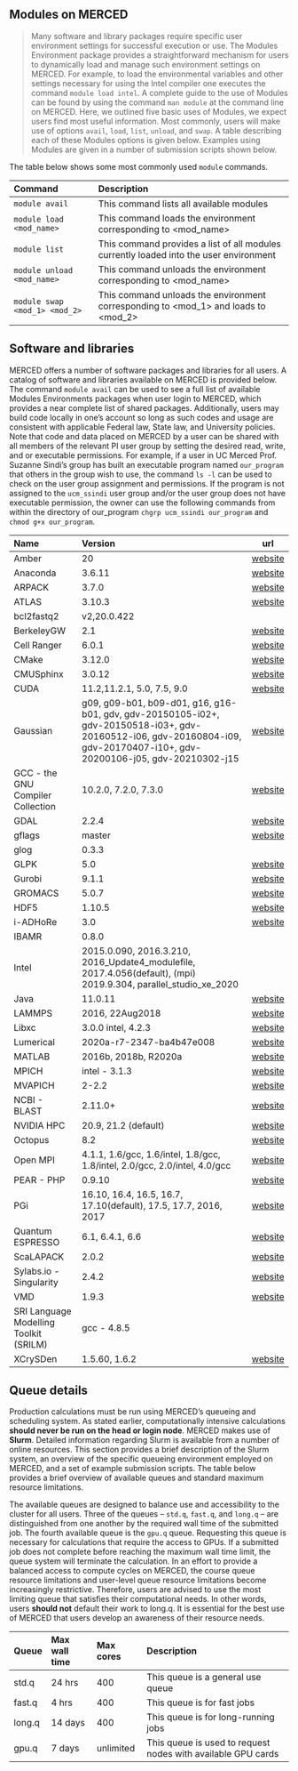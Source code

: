 ## Modules on MERCED
>Many software and library packages require specific user environment settings for successful execution or use. The Modules Environment package provides a straightforward mechanism for users to dynamically load and manage such environment settings on MERCED. For example, to load the environmental variables and other settings necessary for using the Intel compiler one executes the command `module load intel`. A complete guide to the use of Modules can be found by using the command `man module` at the command line on MERCED. Here, we outlined five basic uses of Modules, we expect users find most useful information. Most commonly, users will make use of options `avail`, `load`, `list`, `unload`, and `swap`. A table describing each of these Modules options is given below. Examples using Modules are given in a number of submission scripts shown below.

The table below shows some most commonly used `module` commands.

| Command                       | Description                                                                            |
|:------------------------------|:---------------------------------------------------------------------------------------|
| `module avail`                | This command lists all available modules                                               |
| `module load <mod_name>`      | This command loads the environment corresponding to \<mod_name>                        |
| `module list`                 | This command provides a list of all modules currently loaded into the user environment |
| `module unload <mod_name>`    | This command unloads  the environment corresponding to \<mod_name>                     |
| `module swap <mod_1> <mod_2>` | This command unloads the environment corresponding to \<mod_1> and loads to \<mod_2>   |

## Software and libraries
MERCED offers a number of software packages and libraries for all users. A catalog of software and libraries available on MERCED is provided below. The command `module avail` can be used to see a full list of available Modules Environments packages when user login to MERCED, which provides a near complete list of shared packages. Additionally, users may build code locally in one’s account so long as such codes and usage are consistent with applicable Federal law, State law, and University policies. Note that code and data placed on MERCED by a user can be shared with all members of the relevant PI user group by setting the desired read, write, and or executable permissions. For example, if a user in UC Merced Prof. Suzanne Sindi’s group has built an executable program named `our_program` that others in the group wish to use, the command `ls -l` can be used to check on the user group assignment and permissions. If the program is not assigned to the `ucm_ssindi` user group and/or the user group does not have executable permission, the owner can use the following commands from within the directory of our_program `chgrp ucm_ssindi our_program` and `chmod g+x our_program`.

| Name                  | Version| url                                                |
|:-------------------------|:----------------------------------------------------------------|--|
|Amber|20|[website](http://ambermd.org/)|
|Anaconda|3.6.11|[website](http://www.anaconda.com/)|
|ARPACK|3.7.0|[website](https://www.caam.rice.edu/software/ARPACK/)|
|ATLAS|3.10.3|[website](http://guix.gnu.org/packages/atlas-3.10.3/)|
|bcl2fastq2|v2,20.0.422||
|BerkeleyGW|2.1|[website](https://berkeleygw.org/)|
|Cell Ranger|6.0.1	|[website](http://support.10xgenomics.com/single-cell-gene-expression/software/pipelines/latest/what-is-cell-ranger)|
|CMake|3.12.0|[website](https://cmake.org/)|
|CMUSphinx|3.0.12|[website](https://cmusphinx.github.io/)|
|CUDA|11.2,11.2.1, 5.0, 7.5, 9.0|[website](https://developer.nvidia.com/cuda-toolkit)|
|Gaussian|g09, g09-b01, b09-d01, g16, g16-b01, gdv, gdv-20150105-i02+, gdv-20150518-i03+, gdv-20160512-i06, gdv-20160804-i09, gdv-20170407-i10+, gdv-20200106-j05, gdv-20210302-j15|[website](http://gaussian.com/)|
|GCC - the GNU Compiler Collection|10.2.0, 7.2.0, 7.3.0|[website](http://gcc.gnu.org/)|
|GDAL|2.2.4|[website](https://gdal.org/)|
|gflags|master|[website](https://github.com/gflags/gflags)|
|glog|0.3.3||
|GLPK|5.0|[website](https://www.gnu.org/software/glpk/)|
|Gurobi|9.1.1|[website](https://www.gurobi.com/)|
|GROMACS|5.0.7|[website](http://www.gromacs.org/)|
|HDF5|1.10.5|[website](http://www.hdfgroup.org/solutions/hdf5/)|
|i-ADHoRe|3.0|[website](http://bioinformatics.psb.ugent.be/software/details/i--ADHoRe)|
|IBAMR|0.8.0||
|Intel|2015.0.090, 2016.3.210, 2016_Update4_modulefile, 2017.4.056(default), (mpi) 2019.9.304, parallel_studio_xe_2020||
|Java|11.0.11|[website](https://www.java.com/en/)|
|LAMMPS|2016, 22Aug2018|[website](https://www.lammps.org/)|
|Libxc|3.0.0 intel, 4.2.3|[website](https://www.tddft.org/programs/libxc/)|
|Lumerical|2020a-r7-2347-ba4b47e008|[website](http://www.lumerical.com/)|
|MATLAB|2016b, 2018b, R2020a|[website](https://www.mathworks.com/products/matlab.html)|
|MPICH|intel - 3.1.3|[website](http://www.mpich.org/)|
|MVAPICH|2-2.2|[website](http://mvapich.cse.ohio-state.edu/)|
|NCBI - BLAST|2.11.0+|[website](https://blast.ncbi.nlm.nih.gov/Blast.cgi)|
|NVIDIA HPC|20.9, 21.2 (default)|[website](https://developer.nvidia.com/hpc-sdk)|
|Octopus|8.2|[website](https://octopus.com/)|
|Open MPI|4.1.1, 1.6/gcc, 1.6/intel, 1.8/gcc, 1.8/intel, 2.0/gcc, 2.0/intel, 4.0/gcc|[website](http://www.open-mpi.org/)|
|PEAR - PHP|0.9.10|[website](http://pear.php.net/)|
|PGi|16.10, 16.4, 16.5, 16.7, 17.10(default), 17.5, 17.7, 2016, 2017|[website](https://www.pgi.com/)|
|Quantum ESPRESSO|6.1, 6.4.1, 6.6|[website](http://www.quantum-espresso.org/)|
|ScaLAPACK|2.0.2|[website](http://www.netlib.org/scalapack/)|
|Sylabs.io - Singularity|2.4.2|[website](https://sylabs.io/singularity)|
|VMD|1.9.3|[website](http://www.ks.uiuc.edu/Research/vmd/vmd-1.9.3/)|
|SRI Language Modelling Toolkit (SRILM)|gcc - 4.8.5||
|XCrySDen|1.5.60, 1.6.2|[website](http://www.xcrysden.org/)|

## Queue details
Production calculations must be run using MERCED’s queueing and scheduling system. As stated earlier, computationally intensive calculations __should never be run on the head or login node__. MERCED makes use of __Slurm__. Detailed information regarding Slurm is available from a number of online resources. This section provides a brief description of the Slurm system, an overview of the specific queueing environment employed on MERCED, and a set of example submission scripts. The table below provides a brief overview of available queues and standard maximum resource limitations.

The available queues are designed to balance use and accessibility to the cluster for all users. Three of the queues – `std.q`, `fast.q`, and `long.q` – are distinguished from one another by the required wall time of the submitted job. The fourth available queue is the `gpu.q` queue. Requesting this queue is necessary for calculations that require the access to GPUs. If a submitted job does not complete before reaching the maximum wall time limit, the queue system will terminate the calculation. In an effort to provide a balanced access to compute cycles on MERCED, the course queue resource limitations and user-level queue resource limitations become increasingly restrictive. Therefore, users are advised to use the most limiting queue that satisfies their computational needs. In other words, users __should not__ default their work to long.q. It is essential for the best use of MERCED that users develop an awareness of their resource needs.

| Queue  | Max wall time | Max cores | Description                                                  |
|:-------|:--------------|:----------|:-------------------------------------------------------------|
| std.q  | 24 hrs        | 400       | This queue is a general use queue                            |
| fast.q | 4 hrs         | 400       | This queue is for fast jobs                                  |
| long.q | 14 days       | 400       | This queue is for long-running jobs                          |
| gpu.q  | 7 days       | unlimited | This queue is used to request nodes with available GPU cards |




